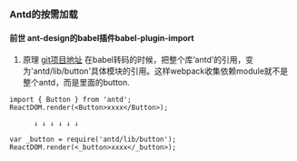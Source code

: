 ### Antd的按需加载

#### 前世 ant-design的babel插件babel-plugin-import
1. 原理 [git项目地址](https://github.com/ant-design/babel-plugin-import)
在babel转码的时候，把整个库‘antd’的引用，变为'antd/lib/button'具体模块的引用。这样webpack收集依赖module就不是整个antd，而是里面的button.
```
import { Button } from 'antd';
ReactDOM.render(<Button>xxxx</Button>);

      ↓ ↓ ↓ ↓ ↓ ↓
      
var _button = require('antd/lib/button');
ReactDOM.render(<_button>xxxx</_button>);
```


